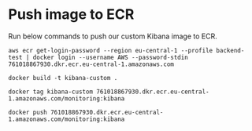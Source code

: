 # Push image to ECR
Run below commands to push our custom Kibana image to ECR.
```
aws ecr get-login-password --region eu-central-1 --profile backend-test | docker login --username AWS --password-stdin 761018867930.dkr.ecr.eu-central-1.amazonaws.com
```

```
docker build -t kibana-custom .
```

```
docker tag kibana-custom 761018867930.dkr.ecr.eu-central-1.amazonaws.com/monitoring:kibana
```

```
docker push 761018867930.dkr.ecr.eu-central-1.amazonaws.com/monitoring:kibana
```